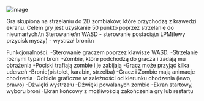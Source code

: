 
![image](https://github.com/user-attachments/assets/0720f552-ec80-4c14-8d03-61078201f118)

Gra skupiona na strzelaniu do 2D zombiaków, które przychodzą z krawedzi ekranu. Celem gry jest uzyskanie 50 punktó poprzez strzelanie do nieumarłych.\n
Sterowanie:\n
WASD - sterowanie postacią\n
LPM(lewy przycisk myszy) - wystrzał broni\n

Funkcjonalności:
-Sterowanie graczem poprzez klawisze WASD.
-Strzelanie różnymi typami broni
-Zombie, które podchodzą do gracza i zadają mu obrażenia
-Pociski trafiają zombie i je zabijają
-Gracz może przyjąć kilka uderzeń
-Bronie(pistolet, karabin, strzelba)
-Gracz i Zombie mają animacje chodzenia
-Odbicie graficzne w zależności od kierunku chodzenia (lewo, prawo)
-Dźwięki wystrzału
-Dźwięki powalanych zombie
-Ekran startowy, wyboru broni
-Ekran końcowy z możliwością zakończenia gry lub restartu
